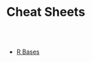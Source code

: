 # Cheat Sheets

<br>
<br>

- <a  href="https://iqss.github.io/dss-workshops/R/Rintro/base-r-cheat-sheet.pdf" target="_blank">R Bases</a>
